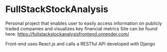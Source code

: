 # FullStackStockAnalysis

Personal project that enables user to easily access information on publicly traded companies and visualizes key financial metrics
Site can be found here: https://fullstackstockanalysisfrontend.onrender.com/

Front-end uses React.js and calls a RESTful API developed with Django
